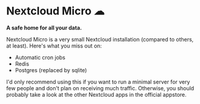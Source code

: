 # Nextcloud Micro ☁

**A safe home for all your data.**

Nextcloud Micro is a very small Nextcloud installation (compared to others, at least).
Here's what you miss out on:
- Automatic cron jobs
- Redis
- Postgres (replaced by sqlite)

I'd only recommend using this if you want to run a minimal server for very few people and don't plan on receiving much traffic. Otherwise, you should probably take a look at the other Nextcloud apps in the official appstore.
